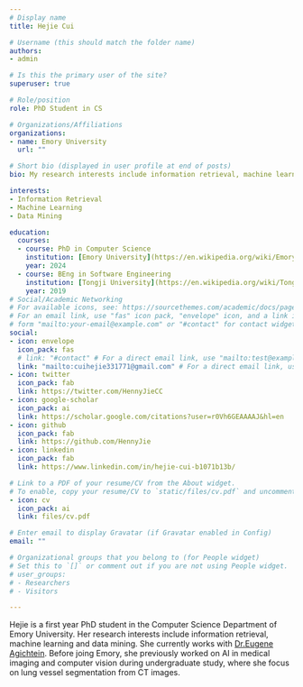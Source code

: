 ```yaml
---
# Display name
title: Hejie Cui

# Username (this should match the folder name)
authors:
- admin

# Is this the primary user of the site?
superuser: true

# Role/position
role: PhD Student in CS

# Organizations/Affiliations
organizations:
- name: Emory University
  url: ""

# Short bio (displayed in user profile at end of posts)
bio: My research interests include information retrieval, machine learning and data mining.

interests:
- Information Retrieval
- Machine Learning
- Data Mining

education:
  courses: 
  - course: PhD in Computer Science
    institution: [Emory University](https://en.wikipedia.org/wiki/Emory_University)
    year: 2024
  - course: BEng in Software Engineering
    institution: [Tongji University](https://en.wikipedia.org/wiki/Tongji_University)
    year: 2019
# Social/Academic Networking
# For available icons, see: https://sourcethemes.com/academic/docs/page-builder/#icons
# For an email link, use "fas" icon pack, "envelope" icon, and a link in the
# form "mailto:your-email@example.com" or "#contact" for contact widget.
social:
- icon: envelope
  icon_pack: fas
  # link: "#contact" # For a direct email link, use "mailto:test@example.org".
  link: "mailto:cuihejie331771@gmail.com" # For a direct email link, use "mailto:test@example.org".
- icon: twitter
  icon_pack: fab
  link: https://twitter.com/HennyJieCC
- icon: google-scholar
  icon_pack: ai
  link: https://scholar.google.com/citations?user=r0Vh6GEAAAAJ&hl=en
- icon: github
  icon_pack: fab
  link: https://github.com/HennyJie
- icon: linkedin
  icon_pack: fab
  link: https://www.linkedin.com/in/hejie-cui-b1071b13b/

# Link to a PDF of your resume/CV from the About widget.
# To enable, copy your resume/CV to `static/files/cv.pdf` and uncomment the lines below.
- icon: cv
  icon_pack: ai
  link: files/cv.pdf

# Enter email to display Gravatar (if Gravatar enabled in Config)
email: ""

# Organizational groups that you belong to (for People widget)
# Set this to `[]` or comment out if you are not using People widget.
# user_groups:
# - Researchers
# - Visitors

---
```


Hejie is a first year PhD student in the Computer Science Department of Emory University. Her research interests include information retrieval, machine learning and data mining. She currently works with [Dr.Eugene Agichtein](https://scholar.google.com/citations?user=3BX3vWcAAAAJ&hl=en). Before joing Emory, she previously worked on AI in medical imaging and computer vision during undergraduate study, where she focus on lung vessel segmentation from CT images.